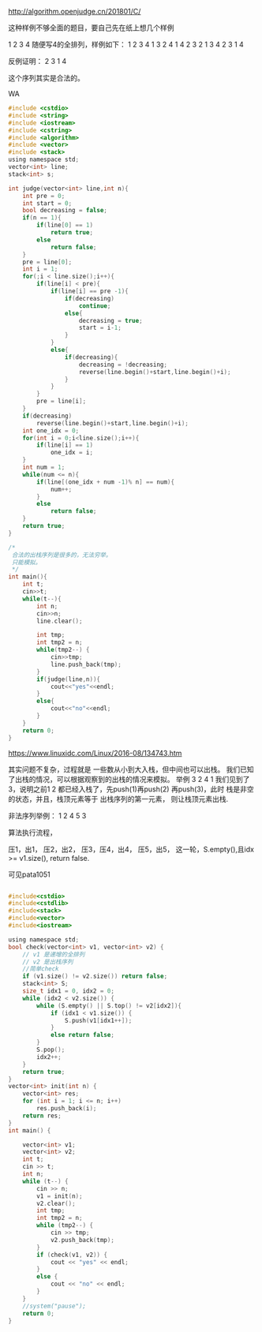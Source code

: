 http://algorithm.openjudge.cn/201801/C/




这种样例不够全面的题目，要自己先在纸上想几个样例

1 2 3 4 随便写4的全排列，样例如下：
1 2 3 4
1 3 2 4 
1 4 2 3
2 1 3 4
2 3 1 4 

反例证明：
2 3 1 4

这个序列其实是合法的。


WA
```C
#include <cstdio>
#include <string>
#include <iostream>
#include <cstring>
#include <algorithm>
#include <vector>
#include <stack>
using namespace std;
vector<int> line;
stack<int> s;

int judge(vector<int> line,int n){
    int pre = 0;
    int start = 0;
    bool decreasing = false;
    if(n == 1){
        if(line[0] == 1)
            return true;
        else
            return false;
    }
    pre = line[0];
    int i = 1;
    for(;i < line.size();i++){
        if(line[i] < pre){
            if(line[i] == pre -1){
                if(decreasing)
                    continue;
                else{
                    decreasing = true;
                    start = i-1;
                }
            }
            else{
                if(decreasing){
                    decreasing = !decreasing;
                    reverse(line.begin()+start,line.begin()+i);
                }
            }
        }
        pre = line[i];
    }
    if(decreasing)
        reverse(line.begin()+start,line.begin()+i);
    int one_idx = 0;
    for(int i = 0;i<line.size();i++){
        if(line[i] == 1)
            one_idx = i;
    }
    int num = 1;
    while(num <= n){
        if(line[(one_idx + num -1)% n] == num){
            num++;
        }
        else
            return false;
    }
    return true;
}

/*
 合法的出栈序列是很多的，无法穷举。
 只能模拟。
 */
int main(){
    int t;
    cin>>t;
    while(t--){
        int n;
        cin>>n;
        line.clear();

        int tmp;
        int tmp2 = n;
        while(tmp2--) {
            cin>>tmp;
            line.push_back(tmp);
        }
        if(judge(line,n)){
            cout<<"yes"<<endl;
        }
        else{
            cout<<"no"<<endl;
        }
    }
    return 0;
}

```





https://www.linuxidc.com/Linux/2016-08/134743.htm

其实问题不复杂，过程就是 一些数从小到大入栈，但中间也可以出栈。
我们已知了出栈的情况，可以根据观察到的出栈的情况来模拟。
举例
3 2 4 1
我们见到了3，说明之前1 2 都已经入栈了，先push(1)再push(2)
再push(3)，此时 栈是非空的状态，并且，栈顶元素等于 出栈序列的第一元素，
则让栈顶元素出栈.




非法序列举例：
1 2 4 5 3

算法执行流程，

压1，出1，
压2，出2，
压3，压4，出4，
压5，出5，
这一轮，S.empty(),且idx >= v1.size(), return false.


可见pata1051



```c

#include<cstdio>
#include<cstdlib>
#include<stack>
#include<vector>
#include<iostream>

using namespace std;
bool check(vector<int> v1, vector<int> v2) {
	// v1 是递增的全排列
	// v2 是出栈序列
	//简单check
	if (v1.size() != v2.size()) return false;
	stack<int> S;
	size_t idx1 = 0, idx2 = 0;
	while (idx2 < v2.size()) {
		while (S.empty() || S.top() != v2[idx2]){
			if (idx1 < v1.size()) {
				S.push(v1[idx1++]);
			}
			else return false;
		}
		S.pop();
		idx2++;
	}
	return true;
}
vector<int> init(int n) {
	vector<int> res;
	for (int i = 1; i <= n; i++)
		res.push_back(i);
	return res;
}
int main() {

	vector<int> v1;
	vector<int> v2;
	int t;
	cin >> t;
	int n;
	while (t--) {
		cin >> n;
		v1 = init(n);
		v2.clear();
		int tmp;
		int tmp2 = n;
		while (tmp2--) {
			cin >> tmp;
			v2.push_back(tmp);
		}
		if (check(v1, v2)) {
			cout << "yes" << endl;
		}
		else {
			cout << "no" << endl;
		}
	}
	//system("pause");
	return 0;
}

```

